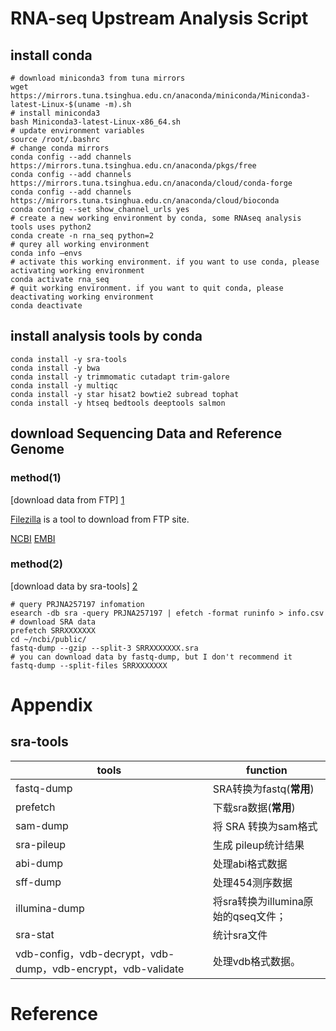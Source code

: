 # RNA-seq Upstream Analysis Script
## install conda
```shell
# download miniconda3 from tuna mirrors
wget https://mirrors.tuna.tsinghua.edu.cn/anaconda/miniconda/Miniconda3-latest-Linux-$(uname -m).sh
# install miniconda3
bash Miniconda3-latest-Linux-x86_64.sh
# update environment variables
source /root/.bashrc
# change conda mirrors
conda config --add channels https://mirrors.tuna.tsinghua.edu.cn/anaconda/pkgs/free
conda config --add channels https://mirrors.tuna.tsinghua.edu.cn/anaconda/cloud/conda-forge
conda config --add channels https://mirrors.tuna.tsinghua.edu.cn/anaconda/cloud/bioconda
conda config --set show_channel_urls yes
# create a new working environment by conda, some RNAseq analysis tools uses python2
conda create -n rna_seq python=2
# qurey all working environment
conda info —envs
# activate this working environment. if you want to use conda, please activating working environment
conda activate rna_seq
# quit working environment. if you want to quit conda, please deactivating working environment
conda deactivate
```
## install analysis tools by conda
```shell
conda install -y sra-tools
conda install -y bwa
conda install -y trimmomatic cutadapt trim-galore
conda install -y multiqc
conda install -y star hisat2 bowtie2 subread tophat
conda install -y htseq bedtools deeptools salmon
```
## download Sequencing Data and Reference Genome
### method(1)
[download data from FTP] [1]

[Filezilla](https://filezilla-project.org/) is a tool to download from FTP site.

[NCBI](ftp://ftp.ncbi.nlm.nih.gov/)
[EMBI](ftp://ftp.ensembl.org/pub/)

### method(2)
[download data by sra-tools] [2]

```shell
# query PRJNA257197 infomation
esearch -db sra -query PRJNA257197 | efetch -format runinfo > info.csv
# download SRA data
prefetch SRRXXXXXXX
cd ~/ncbi/public/
fastq-dump --gzip --split-3 SRRXXXXXXX.sra
# you can download data by fastq-dump, but I don't recommend it
fastq-dump --split-files SRRXXXXXXX
```












# Appendix
## sra-tools
tools | function
-|-
fastq-dump | SRA转换为fastq(**常用**)
prefetch | 下载sra数据(**常用**)
sam-dump | 将 SRA 转换为sam格式
sra-pileup | 生成 pileup统计结果
abi-dump | 处理abi格式数据
sff-dump | 处理454测序数据
illumina-dump | 将sra转换为illumina原始的qseq文件；
sra-stat | 统计sra文件
vdb-config，vdb-decrypt，vdb-dump，vdb-encrypt，vdb-validate | 处理vdb格式数据。

# Reference
[1]: https://mp.weixin.qq.com/s?__biz=MzI2MjA1MDQxMg==&mid=2649708801&idx=1&sn=ad33d5befa01abf95ac2fc75cd508d11&chksm=f24afe02c53d7714dc948196ad4a8a53729e68bf8f0ad387b5d2872d8302d8567827e06ca0e4&scene=21#wechat_redirect/
[2]: https://mp.weixin.qq.com/s?__biz=MzI2MjA1MDQxMg==&mid=2649708833&idx=1&sn=2d294025c37e0b963d1c8ed00490a9c6&chksm=f24afe22c53d7734c394c748177db7d6cb4fde8a5957937b24d31122ea1cb7122e8702cbdcc1&scene=21#wechat_redirect
